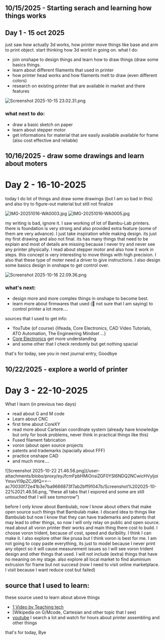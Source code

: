 <!--
  ===================    !!READ THIS NOTICE!!   ====================
  DO NOT edit this file manually. Your changes WILL BE OVERWRITTEN!
  This journal is auto generated and updated by Hack Club Blueprint.
  To edit this file, please edit your journal entries on Blueprint.
  ==================================================================
-->

## 10/15/2025 - Starting serach and learning how things works  

## Day 1 - 15 oct 2025

just saw how actually 3d works, how printer move things like base and arm to print object. start thinking how 3d world in going on. 
what I do:
- join onshape to design things and learn how to draw things (draw some basics things.
- learn about different filaments that used in printer
- how printer head works and how filaments melt to draw (even different colors)
- research on existing printer that are available in market and there features

![Screenshot 2025-10-15 23.02.31.png](https://blueprint.hackclub.com/user-attachments/blobs/proxy/eyJfcmFpbHMiOnsiZGF0YSI6MjUxNywicHVyIjoiYmxvYl9pZCJ9fQ==--a27eaca2232e02a1ab34df8c9f6849dd0af840e8/Screenshot%202025-10-15%2023.02.31.png)


### what next to do:
- draw a basic sketch on paper
- learn about stepper motor
- get informations for material that are easily available available for frame (also cost effective and reliable)
  

## 10/16/2025 - draw some drawings and learn about moters  

# Day 2 - 16-10-2025

today I do lot of things and draw some drawings (but I am so bad in this) and also try to figure-out material but still not finalize

![IMG-20251016-WA0003.jpg](https://blueprint.hackclub.com/user-attachments/blobs/proxy/eyJfcmFpbHMiOnsiZGF0YSI6MjUxMiwicHVyIjoiYmxvYl9pZCJ9fQ==--2d8ca2da5a45ece06bdac636ad5ca88c558a8bd1/IMG-20251016-WA0003.jpg)
![IMG-20251016-WA0005.jpg](https://blueprint.hackclub.com/user-attachments/blobs/proxy/eyJfcmFpbHMiOnsiZGF0YSI6MjUxMywicHVyIjoiYmxvYl9pZCJ9fQ==--b6ba965d53bf0d1444c7f5a1ecfe6261d49132c9/IMG-20251016-WA0005.jpg)

my writing is bad, ignore it. I saw working of lot of Bambu-Lab printers. there is foundation is very strong and also provided extra feature (some of them are very advance). I just take inspiration while making design. its just my first drawing and also not final. its has many things that need to be explain and most of details are missing because I never try and never see any printer physically. 
I read about stepper motor and also how it work in steps. this concept is very interesting to move things with high precision. I also that these type of moter need a driver to give instructions. 
I also design some basics design in onshape to get control over. 

![Screenshot 2025-10-16 22.09.36.png](https://blueprint.hackclub.com/user-attachments/blobs/proxy/eyJfcmFpbHMiOnsiZGF0YSI6MjUxNCwicHVyIjoiYmxvYl9pZCJ9fQ==--70a1b777c3377465a8afe5340240d063dafea4c7/Screenshot%202025-10-16%2022.09.36.png)


### what's next: 
- design more and more complex things in onshape to become best.
- learn more about firmwares that used (🤔 not sure that I am saying) to control printer
a lot more....

sources that I used to get info: 
- YouTube (of course) {lifeada, Core Electronics, CAD Video Tutorials, ATO Automation, The Engineering Mindset ...}
- [Core Electronics](https://core-electronics.com.au/guides/digital-electronics/servos-steppers-or-solenoids-choosing-an-actuator-to-move-your-project/)  get more understanding 
- and some other that I check rendomly but get nothing spacial

that's for today, see you in next journal entry,
Goodbye  

## 10/22/2025 - explore a world of printer  

# Day 3 - 22-10-2025

What I learn (in previous two days)
- read about G and M code
- Learn about CNC
- first time about CoreXY
- read more about Cartesian coordinate system (already have knowledge but only for book problems, never think in practical things like this)
- Fused filament fabrication
- voron (about open source projects
- patents and trademarks (spacially about FFF)
- practice onshape CAD
- and much more....

![Screenshot 2025-10-22 21.46.56.png](/user-attachments/blobs/proxy/eyJfcmFpbHMiOnsiZGF0YSI6NDQ2NCwicHVyIjoiYmxvYl9pZCJ9fQ==--ac70030f72e41b3e7ba9666873f7ab2bff91047b/Screenshot%202025-10-22%2021.46.56.png, “these all tabs that I expored and some are still untouched that I will see tomorrow”)

before I only know about Bambulab, now I know about others that make open source such things that Bambulab make. I discard idea to things like Bambulab but now I know that they can have trademarks and patents that may lead to other things, so now I will only relay on public and open source.
read about all voron printer their works and main thing there cost to build.
I choose voron trident, because of cost, speed and duribility. I think I can make it. I also explore other like prusa but I think voron is best for me. I am not going to copy paste everything, its just to model because I never print any object so it will cause measurement issues so I will see voron trident design and other things that used. I will not include (extra) things that have no meaning on my stage. also explore all local market to find aluminium extrusion for frame but not succesd (now I need to visit online marketplace. I visit because I want reduce cost but failed)



## source that I used to learn:
these source used to learn about above things
- [1 Video by Teaching tech](https://www.youtube.com/@TeachingTech)
- [Wikipedia on G/Mcode, Cartesian and other topic that I see)
- [youtube](https://YouTube.com) I search a lot and watch for hours about printer assembling and other things

that's for today, 
Bye  

